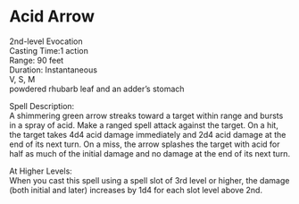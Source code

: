 # Acid Arrow
2nd-level Evocation<br>
Casting Time:1 action<br>
Range: 90 feet<br>
Duration: Instantaneous<br>
V, S, M<br>
powdered rhubarb leaf and an adder’s stomach

Spell Description:<br>
A shimmering green arrow streaks toward a target within range and bursts in a spray of acid. Make a ranged spell attack against the target. On a hit, the target takes 4d4 acid damage immediately and 2d4 acid damage at the end of its next turn. On a miss, the arrow splashes the target with acid for half as much of the initial damage and no damage at the end of its next turn.

At Higher Levels:<br>
When you cast this spell using a spell slot of 3rd level or higher, the damage (both initial and later) increases by 1d4 for each slot level above 2nd.
